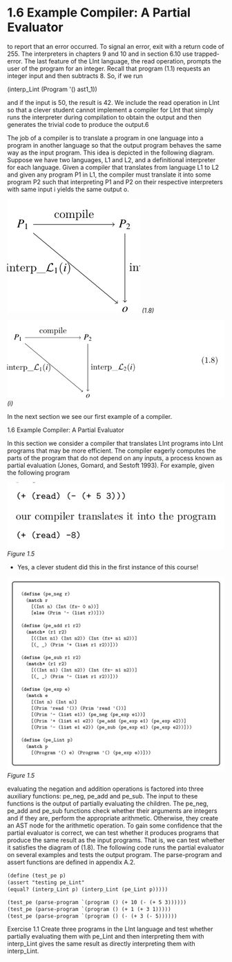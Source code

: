 # 1.6 Example Compiler: A Partial Evaluator

to report that an error occurred. To signal an error, exit with a return code of 255. The interpreters in chapters 9 and 10 and in section 6.10 use trapped-error. The last feature of the LInt language, the read operation, prompts the user of the program for an integer. Recall that program (1.1) requests an integer input and then subtracts 8. So, if we run

(interp_Lint (Program '() ast1_1))

and if the input is 50, the result is 42. We include the read operation in LInt so that a clever student cannot implement a compiler for LInt that simply runs the interpreter during compilation to obtain the output and then generates the trivial code to produce the output.6

The job of a compiler is to translate a program in one language into a program in another language so that the output program behaves the same way as the input program. This idea is depicted in the following diagram. Suppose we have two languages, L1 and L2, and a definitional interpreter for each language. Given a compiler that translates from language L1 to L2 and given any program P1 in L1, the compiler must translate it into some program P2 such that interpreting P1 and P2 on their respective interpreters with same input i yields the same output o.

![(1.8)...](images/page_23_vector_cluster_344.png)
*(1.8)*

![(i)...](images/page_23_vector_cluster_353.png)
*(i)*

In the next section we see our first example of a compiler.

1.6 Example Compiler: A Partial Evaluator

In this section we consider a compiler that translates LInt programs into LInt programs that may be more efficient. The compiler eagerly computes the parts of the program that do not depend on any inputs, a process known as partial evaluation (Jones, Gomard, and Sestoft 1993). For example, given the following program

![Figure 1.5...](images/page_23_vector_cluster_582.png)
*Figure 1.5*

* Yes, a clever student did this in the first instance of this course!

![Figure 1.5...](images/page_24_vector_cluster_401.png)
*Figure 1.5*

evaluating the negation and addition operations is factored into three auxiliary functions: pe_neg, pe_add and pe_sub. The input to these functions is the output of partially evaluating the children. The pe_neg, pe_add and pe_sub functions check whether their arguments are integers and if they are, perform the appropriate arithmetic. Otherwise, they create an AST node for the arithmetic operation. To gain some confidence that the partial evaluator is correct, we can test whether it produces programs that produce the same result as the input programs. That is, we can test whether it satisfies the diagram of (1.8). The following code runs the partial evaluator on several examples and tests the output program. The parse-program and assert functions are defined in appendix A.2.

```
(define (test_pe p)
(assert "testing pe_Lint"
(equal? (interp_Lint p) (interp_Lint (pe_Lint p)))))
```

```
(test_pe (parse-program `(program () (+ 10 (- (+ 5 3))))))
(test_pe (parse-program `(program () (+ 1 (+ 3 1)))))
(test_pe (parse-program `(program () (- (+ 3 (- 5))))))
```

Exercise 1.1 Create three programs in the LInt language and test whether partially evaluating them with pe_Lint and then interpreting them with interp_Lint gives the same result as directly interpreting them with interp_Lint.


